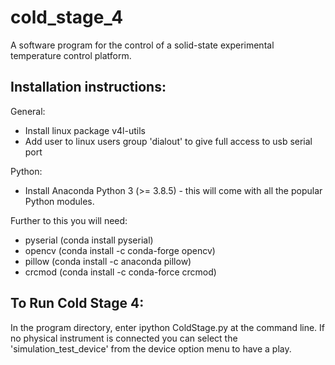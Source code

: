 # cold_stage_4
A software program for the control of a solid-state experimental temperature control platform.

Installation instructions:
--------------------------

General:
* Install linux package v4l-utils
* Add user to linux users group 'dialout' to give full access to usb serial port

Python:
* Install Anaconda Python 3 (>= 3.8.5) - this will come with all the popular Python modules.

Further to this you will need:
* pyserial (conda install pyserial)
* opencv   (conda install -c conda-forge opencv)
* pillow   (conda install -c anaconda pillow)
* crcmod   (conda install -c conda-force crcmod)

To Run Cold Stage 4:
--------------------

In the program directory, enter ipython ColdStage.py at the command line. If no physical instrument is connected you can select the 'simulation_test_device'
from the device option menu to have a play.


